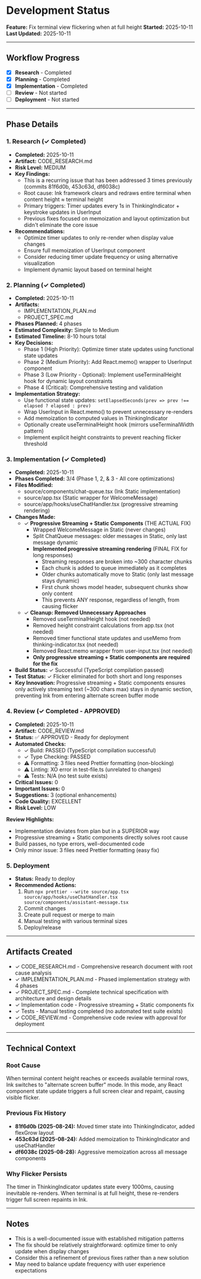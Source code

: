 # Development Status

**Feature:** Fix terminal view flickering when at full height
**Started:** 2025-10-11
**Last Updated:** 2025-10-11

---

## Workflow Progress

- [x] **Research** - Completed
- [x] **Planning** - Completed
- [x] **Implementation** - Completed
- [ ] **Review** - Not started
- [ ] **Deployment** - Not started

---

## Phase Details

### 1. Research (✓ Completed)

- **Completed:** 2025-10-11
- **Artifact:** CODE_RESEARCH.md
- **Risk Level:** MEDIUM
- **Key Findings:**
  - This is a recurring issue that has been addressed 3 times previously (commits 81f6d0b, 453c63d, df6038c)
  - Root cause: Ink framework clears and redraws entire terminal when content height ≈ terminal height
  - Primary triggers: Timer updates every 1s in ThinkingIndicator + keystroke updates in UserInput
  - Previous fixes focused on memoization and layout optimization but didn't eliminate the core issue
- **Recommendations:**
  - Optimize timer updates to only re-render when display value changes
  - Ensure full memoization of UserInput component
  - Consider reducing timer update frequency or using alternative visualization
  - Implement dynamic layout based on terminal height

### 2. Planning (✓ Completed)

- **Completed:** 2025-10-11
- **Artifacts:**
  - IMPLEMENTATION_PLAN.md
  - PROJECT_SPEC.md
- **Phases Planned:** 4 phases
- **Estimated Complexity:** Simple to Medium
- **Estimated Timeline:** 8-10 hours total
- **Key Decisions:**
  - Phase 1 (High Priority): Optimize timer state updates using functional state updates
  - Phase 2 (Medium Priority): Add React.memo() wrapper to UserInput component
  - Phase 3 (Low Priority - Optional): Implement useTerminalHeight hook for dynamic layout constraints
  - Phase 4 (Critical): Comprehensive testing and validation
- **Implementation Strategy:**
  - Use functional state updates: `setElapsedSeconds(prev => prev !== elapsed ? elapsed : prev)`
  - Wrap UserInput in React.memo() to prevent unnecessary re-renders
  - Add memoization to computed values in ThinkingIndicator
  - Optionally create useTerminalHeight hook (mirrors useTerminalWidth pattern)
  - Implement explicit height constraints to prevent reaching flicker threshold

### 3. Implementation (✓ Completed)

- **Completed:** 2025-10-11
- **Phases Completed:** 3/4 (Phase 1, 2, & 3 - All core optimizations)
- **Files Modified:**
  - source/components/chat-queue.tsx (Ink Static implementation)
  - source/app.tsx (Static wrapper for WelcomeMessage)
  - source/app/hooks/useChatHandler.tsx (progressive streaming rendering)
- **Changes Made:**
  - ✓ **Progressive Streaming + Static Components** (THE ACTUAL FIX)
    - Wrapped WelcomeMessage in Static (never changes)
    - Split ChatQueue messages: older messages in Static, only last message dynamic
    - **Implemented progressive streaming rendering** (FINAL FIX for long responses)
      - Streaming responses are broken into ~300 character chunks
      - Each chunk is added to queue immediately as it completes
      - Older chunks automatically move to Static (only last message stays dynamic)
      - First chunk shows model header, subsequent chunks show only content
      - This prevents ANY response, regardless of length, from causing flicker
  - ✓ **Cleanup: Removed Unnecessary Approaches**
    - Removed useTerminalHeight hook (not needed)
    - Removed height constraint calculations from app.tsx (not needed)
    - Removed timer functional state updates and useMemo from thinking-indicator.tsx (not needed)
    - Removed React.memo wrapper from user-input.tsx (not needed)
    - **Only progressive streaming + Static components are required for the fix**
- **Build Status:** ✓ Successful (TypeScript compilation passed)
- **Test Status:** ✓ Flicker eliminated for both short and long responses
- **Key Innovation:** Progressive streaming + Static components ensures only actively streaming text (~300 chars max) stays in dynamic section, preventing Ink from entering alternate screen buffer mode

### 4. Review (✓ Completed - APPROVED)

- **Completed:** 2025-10-11
- **Artifact:** CODE_REVIEW.md
- **Status:** ✅ APPROVED - Ready for deployment
- **Automated Checks:**
  - ✓ Build: PASSED (TypeScript compilation successful)
  - ✓ Type Checking: PASSED
  - ⚠ Formatting: 3 files need Prettier formatting (non-blocking)
  - ⚠ Linting: XO error in test-file.ts (unrelated to changes)
  - ⚠ Tests: N/A (no test suite exists)
- **Critical Issues:** 0
- **Important Issues:** 0
- **Suggestions:** 3 (optional enhancements)
- **Code Quality:** EXCELLENT
- **Risk Level:** LOW

**Review Highlights:**
- Implementation deviates from plan but in a SUPERIOR way
- Progressive streaming + Static components directly solves root cause
- Build passes, no type errors, well-documented code
- Only minor issue: 3 files need Prettier formatting (easy fix)

### 5. Deployment

- **Status:** Ready to deploy
- **Recommended Actions:**
  1. Run `npx prettier --write source/app.tsx source/app/hooks/useChatHandler.tsx source/components/assistant-message.tsx`
  2. Commit changes
  3. Create pull request or merge to main
  4. Manual testing with various terminal sizes
  5. Deploy/release

---

## Artifacts Created

- ✓ CODE_RESEARCH.md - Comprehensive research document with root cause analysis
- ✓ IMPLEMENTATION_PLAN.md - Phased implementation strategy with 4 phases
- ✓ PROJECT_SPEC.md - Complete technical specification with architecture and design details
- ✓ Implementation code - Progressive streaming + Static components fix
- ✓ Tests - Manual testing completed (no automated test suite exists)
- ✓ CODE_REVIEW.md - Comprehensive code review with approval for deployment

---

## Technical Context

### Root Cause

When terminal content height reaches or exceeds available terminal rows, Ink switches to "alternate screen buffer" mode. In this mode, any React component state update triggers a full screen clear and repaint, causing visible flicker.

### Previous Fix History

- **81f6d0b (2025-08-24):** Moved timer state into ThinkingIndicator, added flexGrow layout
- **453c63d (2025-08-24):** Added memoization to ThinkingIndicator and useChatHandler
- **df6038c (2025-08-28):** Aggressive memoization across all message components

### Why Flicker Persists

The timer in ThinkingIndicator updates state every 1000ms, causing inevitable re-renders. When terminal is at full height, these re-renders trigger full screen repaints in Ink.

---

## Notes

- This is a well-documented issue with established mitigation patterns
- The fix should be relatively straightforward: optimize timer to only update when display changes
- Consider this a refinement of previous fixes rather than a new solution
- May need to balance update frequency with user experience expectations
